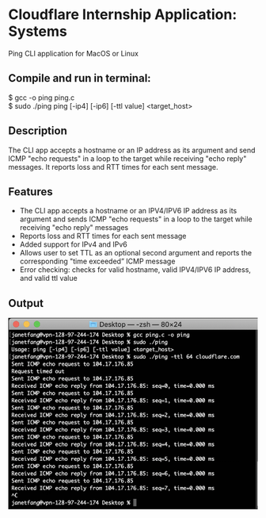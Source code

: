 # Cloudflare Internship Application: Systems
Ping CLI application for MacOS or Linux

## Compile and run in terminal:
$ gcc -o ping ping.c \
$ sudo ./ping ping [-ip4] [-ip6] [-ttl value] <target_host>

## Description
The CLI app accepts a hostname or an IP address as its argument and send ICMP "echo requests" in a loop to the target while receiving "echo reply" messages. It reports loss and RTT times for each sent message.

## Features
- The CLI app accepts a hostname or an IPV4/IPV6 IP address as its argument and sends ICMP "echo requests" in a loop to the target while receiving "echo reply" messages
- Reports loss and RTT times for each sent message
- Added support for IPv4 and IPv6
- Allows user to set TTL as an optional second argument and reports the corresponding "time exceeded” ICMP message
- Error checking: checks for valid hostname, valid IPV4/IPV6 IP address, and valid ttl value

## Output
![](https://github.com/fangjanet/cloudfare-internship-application-systems/blob/master/output.png)
